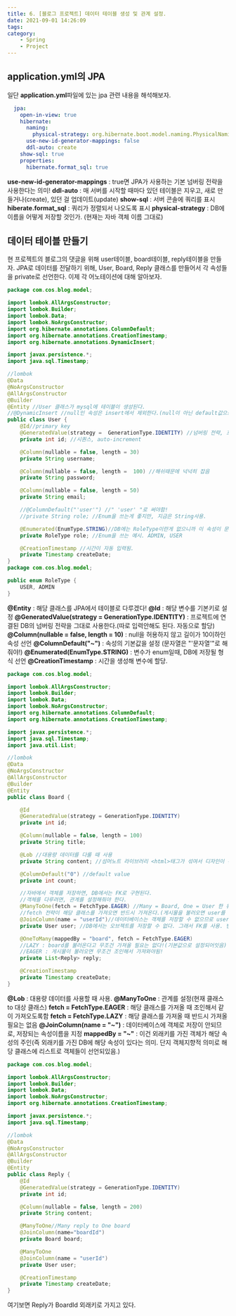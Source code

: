 ```yaml
---
title: 6. [블로그 프로젝트] 데이터 테이블 생성 및 관계 설정.
date: 2021-09-01 14:26:09
tags:
category:
    - Spring
    - Project
---
```

## application.yml의 JPA
일단 **application.yml**파일에 있는 jpa 관련 내용을 해석해보자.
```yml
  jpa:
    open-in-view: true
    hibernate:
      naming:
        physical-strategy: org.hibernate.boot.model.naming.PhysicalNamingStrategyStandardImpl
      use-new-id-generator-mappings: false
      ddl-auto: create
    show-sql: true
    properties:
      hibernate.format_sql: true
```
**use-new-id-generator-mappings** : true면 JPA가 사용하는 기본 넘버링 전략을 사용한다는 의미!
**ddl-auto** : 매 서버를 시작할 때마다 있던 테이블은 지우고, 새로 만들거나(create), 있던 걸 업데이트(update)
**show-sql** : 서버 콘솔에 쿼리를 표시
**hiberate.format_sql** : 쿼리가 정렬되서 나오도록 표시
**physical-strategy** : DB에 이름을 어떻게 저장할 것인가. (현재는 자바 객체 이름 그대로)

## 데이터 테이블 만들기
현 프로젝트의 블로그의 댓글을 위해 user테이블, board테이블, reply테이블을 만들자.
JPA로 데이터를 전달하기 위해, User, Board, Reply 클래스를 만들어서 
각 속성들을 private로 선언한다.
이제 각 어노테이션에 대해 알아보자.


```java
package com.cos.blog.model;

import lombok.AllArgsConstructor;
import lombok.Builder;
import lombok.Data;
import lombok.NoArgsConstructor;
import org.hibernate.annotations.ColumnDefault;
import org.hibernate.annotations.CreationTimestamp;
import org.hibernate.annotations.DynamicInsert;

import javax.persistence.*;
import java.sql.Timestamp;

//lombok
@Data
@NoArgsConstructor
@AllArgsConstructor
@Builder
@Entity //User 클래스가 mysql에 테이블이 생성된다.
//@DynamicInsert //null인 속성은 insert에서 제외한다.(null이 아닌 default값으로 채우겟다.) 어노테이션에 의존하기보다 로직으로 해결하자.
public class User {
    @Id//primary key
    @GeneratedValue(strategy =  GenerationType.IDENTITY) //넘버링 전략, 프로젝트에 연결된 db의 넘버링 전략을 따라(identity전략)
    private int id; //시퀀스, auto-increment

    @Column(nullable = false, length = 30)
    private String username;

    @Column(nullable = false, length =  100) //해쉬때문에 넉넉히 잡음
    private String password;

    @Column(nullable = false, length = 50)
    private String email;

    //@ColumnDefault("'user'") //" 'user' "로 써야함!
    //private String role; //Enum을 쓰는게 좋지만, 지금은 String사용.

    @Enumerated(EnumType.STRING)//DB에는 RoleType이란게 없으니까 이 속성이 문자열임을 알
    private RoleType role; //Enum을 쓰는 예시. ADMIN, USER

    @CreationTimestamp //시간이 자동 입력됨.
    private Timestamp createDate;
}
package com.cos.blog.model;

public enum RoleType {
    USER, ADMIN
}
```
**@Entity** : 해당 클래스를 JPA에서 테이블로 다루겠다!
**@Id** : 해당 변수를 기본키로 설정
**@GeneratedValue(strategy = GenerationType.IDENTITY)** : 프로젝트에 연결된 DB의 넘버링 전략을 그대로 사용한다.(따로 입력안해도 된다. 자동으로 할당)
**@Column(nullable = false, length = 10)** : null을 허용하지 않고 길이가 10이하인 속성 선언
**@ColumnDefault("~")** : 속성의 기본값을 설정 (문자열은 "'문자열'"로 해줘야!)
**@Enumerated(EnumType.STRING)** : 변수가 enum일때, DB에 저장될 형식 선언
**@CreationTimestamp** : 시간을 생성해 변수에 할당.

```java
package com.cos.blog.model;

import lombok.AllArgsConstructor;
import lombok.Builder;
import lombok.Data;
import lombok.NoArgsConstructor;
import org.hibernate.annotations.ColumnDefault;
import org.hibernate.annotations.CreationTimestamp;

import javax.persistence.*;
import java.sql.Timestamp;
import java.util.List;

//lombok
@Data
@NoArgsConstructor
@AllArgsConstructor
@Builder
@Entity
public class Board {

    @Id
    @GeneratedValue(strategy = GenerationType.IDENTITY)
    private int id;

    @Column(nullable = false, length = 100)
    private String title;

    @Lob //대용량 데이터를 다룰 때 사용
    private String content; //섬머노트 라이브러리 <html>태그가 섞여서 디자인이 된다.

    @ColumnDefault("0") //default value
    private int count;

    //자바에서 객체를 저장하면, DB에서는 FK로 구현된다.
    //객체를 다루려면, 관계를 설정해줘야 한다.
    @ManyToOne(fetch = FetchType.EAGER) //Many = Board, One = User 한 유저가 여러 게시물을 작성 가능한 관계.
    //fetch 전략이 해당 클래스를 가져오면 반드시 가져온다.(게시물을 불러오면 user를 반드시 조인해서 불러와라!)
    @JoinColumn(name = "userId")//데이터베이스는 객체를 저장할 수 없으므로 userId라는 값이 대신 테이블에 저장된다.
    private User user; //DB에서는 오브젝트를 저장할 수 없다. 그래서 FK를 사용. 반면 자바는 오브젝트를 저장할 수 있다.

    @OneToMany(mappedBy = "board", fetch = FetchType.EAGER)
    //LAZY : board를 불러온다고 무조건 가져올 필요는 없다!(기본값으로 설정되어잇음)
    //EAGER : 게시물이 불러오면 무조건 조인해서 가져와야됨!
    private List<Reply> reply;

    @CreationTimestamp
    private Timestamp createDate;
}
```
**@Lob** : 대용량 데이터를 사용할 때 사용.
**@ManyToOne** : 관계를 설정(현재 클래스 to 대상 클래스)
**fetch = FetchType.EAGER** : 해당 클래스를 가져올 때 조인해서 같이 가져오도록함
**fetch = FetchType.LAZY** : 해당 클래스를 가져올 때 반드시 가져올 필요는 없음
**@JoinColumn(name = "~")** : 데이터베이스에 객체로 저장이 안되므로, 저장되는 속성이름을 지정
**mappedBy = "~"** : 이건 외래키를 가진 객체가 해당 속성의 주인(즉 외래키를 가진 DB에 해당 속성이 있다는 의미. 단지 객체지향적 의미로 해당 클래스에 리스트로 객체들이 선언되있음.)


```java
package com.cos.blog.model;

import lombok.AllArgsConstructor;
import lombok.Builder;
import lombok.Data;
import lombok.NoArgsConstructor;
import org.hibernate.annotations.CreationTimestamp;

import javax.persistence.*;
import java.sql.Timestamp;

//lombok
@Data
@NoArgsConstructor
@AllArgsConstructor
@Builder
@Entity
public class Reply {
    @Id
    @GeneratedValue(strategy = GenerationType.IDENTITY)
    private int id;

    @Column(nullable = false, length = 200)
    private String content;

    @ManyToOne//Many reply to One board
    @JoinColumn(name="boardId")
    private Board board;

    @ManyToOne
    @JoinColumn(name = "userId")
    private User user;

    @CreationTimestamp
    private Timestamp createDate;
}
```
여기보면 Reply가 BoardId 외래키로 가지고 있다.
